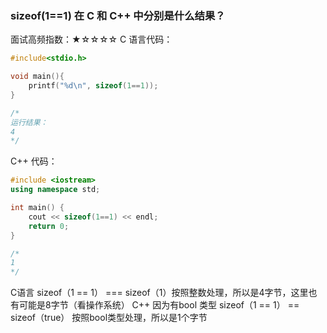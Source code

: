 ### sizeof(1==1) 在 C 和 C++ 中分别是什么结果？

面试高频指数：★☆☆☆☆
C 语言代码：

```c
#include<stdio.h>

void main(){
    printf("%d\n", sizeof(1==1));
}

/*
运行结果：
4
*/
```

C++ 代码：

```c++
#include <iostream>
using namespace std;

int main() {
    cout << sizeof(1==1) << endl;
    return 0;
}

/*
1
*/
```



C语言
sizeof（1 == 1） === sizeof（1）按照整数处理，所以是4字节，这里也有可能是8字节（看操作系统）
C++
因为有bool 类型
sizeof（1 == 1） == sizeof（true） 按照bool类型处理，所以是1个字节

